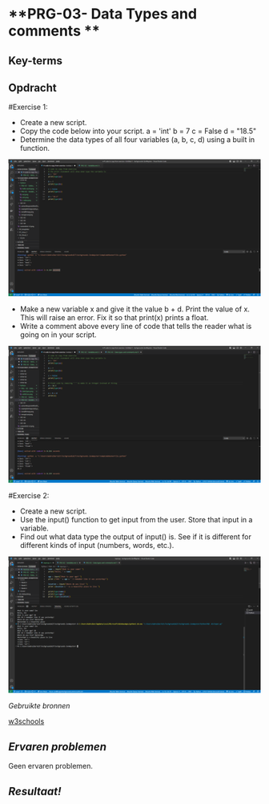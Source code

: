 **PRG-03- Data Types and comments **
===
**Key-terms**
---





**Opdracht**
---
#Exercise 1:

- Create a new script.
- Copy the code below into your script.
    a = 'int'
    b = 7
    c = False
    d = "18.5"
- Determine the data types of all four variables (a, b, c, d) using a built in function.

![dataTypes](<../../00_includes/Python/PRG-03 - Data types/dataTypes.png>)


- Make a new variable x and give it the value b + d. Print the value of x. This will raise an error. Fix it so that print(x) prints a float.
- Write a comment above every line of code that tells the reader what is going on in your script.

![codeFix](<../../00_includes/Python/PRG-03 - Data types/codeFixed.png>)

#Exercise 2:

- Create a new script.
- Use the input() function to get input from the user. Store that input in a variable.
- Find out what data type the output of input() is. See if it is different for different kinds of input (numbers, words, etc.).

![input+datatypes](<../../00_includes/Python/PRG-03 - Data types/input+datatypes.png>)

*Gebruikte bronnen*

[w3schools](https://www.w3schools.com/python/python_user_input.asp)

*Ervaren problemen*
---
Geen ervaren problemen.

*Resultaat!*
---

